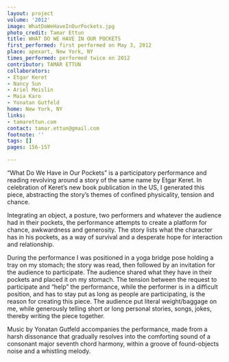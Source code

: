 ```yaml
---
layout: project
volume: '2012'
image: WhatDoWeHaveInOurPockets.jpg
photo_credit: Tamar Ettun
title: WHAT DO WE HAVE IN OUR POCKETS
first_performed: first performed on May 3, 2012
place: apexart, New York, NY
times_performed: performed twice on 2012
contributor: TAMAR ETTUN
collaborators:
- Etgar Keret
- Nancy Sun
- Ariel Meislin
- Maia Karo
- Yonatan Gutfeld
home: New York, NY
links:
- tamarettun.com
contact: tamar.ettun@gmail.com
footnote: ''
tags: []
pages: 156-157

---
```


“What Do We Have in Our Pockets” is a participatory performance and reading revolving around a story of the same name by Etgar Keret. In celebration of Keret’s new book publication in the US, I generated this piece, abstracting the story’s themes of confined physicality, tension and chance.

Integrating an object, a posture, two performers and whatever the audience had in their pockets, the performance attempts to create a platform for chance, awkwardness and generosity. The story lists what the character has in his pockets, as a way of survival and a desperate hope for interaction and relationship.

During the performance I was positioned in a yoga bridge pose holding a tray on my stomach; the story was read, then followed by an invitation for the audience to participate. The audience shared what they have in their pockets and placed it on my stomach. The tension between the request to participate and “help” the performance, while the performer is in a difficult position, and has to stay put as long as people are participating, is the reason for creating this piece. The audience put literal weight/baggage on me, while generously telling short or long personal stories, songs, jokes, thereby writing the piece together.

Music by Yonatan Gutfeld accompanies the performance, made from a harsh dissonance that gradually resolves into the comforting sound of a consonant major seventh chord harmony, within a groove of found-objects noise and a whistling melody.
